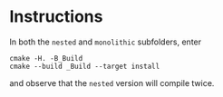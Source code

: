 # Instructions

In both the `nested` and `monolithic` subfolders, enter

    cmake -H. -B_Build
    cmake --build _Build --target install
  
and observe that the `nested` version will compile twice.
